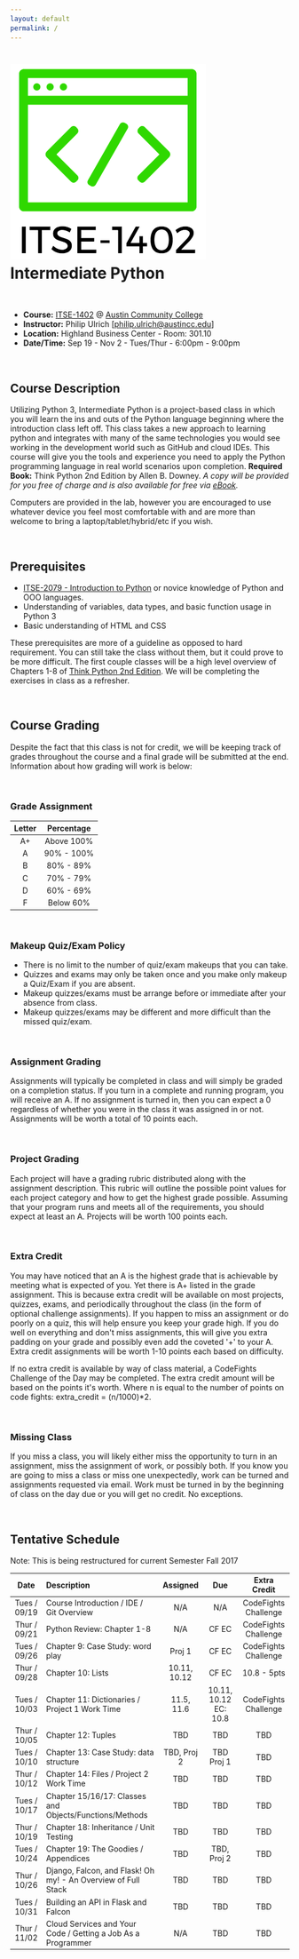 ```yaml
---
layout: default
permalink: /
---
```


# <img src="assets/logo.png" alt="class logo" class="logo"/> **Intermediate Python**

<br />

* **Course:** [ITSE-1402](http://continue.austincc.edu/schedule/courses?name=Intermediate%20Python) @ [Austin Community College](http://continue.austincc.edu/)
* **Instructor:** Philip Ulrich [[philip.ulrich@austincc.edu](mailto:philip.ulrich@austincc.edu)]
* **Location:** Highland Business Center - Room: 301.10
* **Date/Time:** Sep 19 - Nov 2 - Tues/Thur - 6:00pm - 9:00pm

<br />

## <i class="fa fa-pencil"></i> Course Description
Utilizing Python 3, Intermediate Python is a project-based class in which you will learn the ins and outs of the Python language beginning where the introduction class left off. This class takes a new approach to learning python and integrates with many of the same technologies you would see working in the development world such as GitHub and cloud IDEs. This course will give you the tools and experience you need to apply the Python programming language in real world scenarios upon completion.
**Required Book:** Think Python 2nd Edition by Allen B. Downey. 
*A copy will be provided for you free of charge and is also available for free via [eBook](http://greenteapress.com/thinkpython2/thinkpython2.pdf).*

Computers are provided in the lab, however you are encouraged to use whatever device you feel most comfortable with and are more than welcome to bring a laptop/tablet/hybrid/etc if you wish.

<br />

## <i class="fa fa-vcard"></i> Prerequisites

* [ITSE-2079 - Introduction to Python](http://continue.austincc.edu/schedule/courses?name=Introduction%20to%20Python) or novice knowledge of Python and OOO languages. 
* Understanding of variables, data types, and basic function usage in Python 3
* Basic understanding of HTML and CSS

These prerequisites are more of a guideline as opposed to hard requirement. You can still take the class without them, but it could prove to be more difficult. The first couple classes will be a high level overview of Chapters 1-8 of [Think Python 2nd Edition](http://greenteapress.com/thinkpython2/thinkpython2.pdf). We will be completing the exercises in class as a refresher.  

<br />

## <i class="fa fa-font"></i> Course Grading
Despite the fact that this class is not for credit, we will be keeping track of grades throughout the course and a final grade will be submitted at the end. Information about how grading will work is below:

<br />

### **Grade Assignment**

| Letter | Percentage |
| :----: | :--------: |
| A+     | Above 100% |
| A      | 90% - 100% |
| B      | 80% - 89%  |
| C      | 70% - 79%  |
| D      | 60% - 69%  |
| F      | Below 60%  |

<br />

### **Makeup Quiz/Exam Policy**
- There is no limit to the number of quiz/exam makeups that you can take.
- Quizzes and exams may only be taken once and you make only makeup a Quiz/Exam if you are absent.
- Makeup quizzes/exams must be arrange before or immediate after your absence from class.
- Makeup quizzes/exams may be different and more difficult than the missed quiz/exam.

<br />

### **Assignment Grading**
Assignments will typically be completed in class and will simply be graded on a completion status. If you turn in a complete and running program, you will receive an A. If no assignment is turned in, then you can expect a 0 regardless of whether you were in the class it was assigned in or not. Assignments will be worth a total of 10 points each.

<br />

### **Project Grading**
Each project will have a grading rubric distributed along with the assignment description. This rubric will outline the possible point values for each project category and how to get the highest grade possible. Assuming that your program runs and meets all of the requirements, you should expect at least an A. Projects will be worth 100 points each.

<br />

### **Extra Credit**
You may have noticed that an A is the highest grade that is achievable by meeting what is expected of you. Yet there is A+ listed in the grade assignment. This is because extra credit will be available on most projects, quizzes, exams, and periodically throughout the class (in the form of optional challenge assignments). If you happen to miss an assignment or do poorly on a quiz, this will help ensure you keep your grade high. If you do well on everything and don't miss assignments, this will give you extra padding on your grade and possibly even add the coveted '+' to your A. Extra credit assignments will be worth 1-10 points each based on difficulty.  

If no extra credit is available by way of class material, a CodeFights Challenge of the Day may be completed. The extra credit amount will be based on the points it's worth. Where n is equal to the number of points on code fights: extra_credit = (n/1000)*2. 

<br />

### **Missing Class**
If you miss a class, you will likely either miss the opportunity to turn in an assignment, miss the assignment of work, or possibly both. If you know you are going to miss a class or miss one unexpectedly, work can be turned and assignments requested via email. Work must be turned in by the beginning of class on the day due or you will get no credit. No exceptions. 

<br />

## <i class="fa fa-calendar"></i> Tentative Schedule

Note: This is being restructured for current Semester Fall 2017

|     Date     | Description                                                     | Assigned                           | Due                            | Extra Credit         |
| :----------: | :-------------------------------------------------------------- | :--------------------------------: | :----------------------------: | :------------------: |
| Tues / 09/19 | Course Introduction / IDE / Git Overview                        | N/A                                | N/A                            | CodeFights Challenge |  
| Thur / 09/21 | Python Review: Chapter 1-8                                      | N/A                                | CF EC                          | CodeFights Challenge |
| Tues / 09/26 | Chapter 9: Case Study: word play                                | Proj 1                             | CF EC                          | CodeFights Challenge |
| Thur / 09/28 | Chapter 10: Lists                                               | 10.11, 10.12                       | CF EC                          | 10.8 - 5pts          | 
| Tues / 10/03 | Chapter 11: Dictionaries / Project 1 Work Time                  | 11.5, 11.6                         | 10.11, 10.12 EC: 10.8          | CodeFights Challenge |
| Thur / 10/05 | Chapter 12: Tuples                                              | TBD                                | TBD                            | TBD                  |
| Tues / 10/10 | Chapter 13: Case Study: data structure                          | TBD, Proj 2                        | TBD  Proj 1                    | TBD                  | 
| Thur / 10/12 | Chapter 14: Files / Project 2 Work Time                         | TBD                                | TBD                            | TBD                  |
| Tues / 10/17 | Chapter 15/16/17: Classes and Objects/Functions/Methods         | TBD                                | TBD                            | TBD                  | 
| Thur / 10/19 | Chapter 18: Inheritance / Unit Testing                          | TBD                                | TBD                            | TBD                  |
| Tues / 10/24 | Chapter 19: The Goodies / Appendices                            | TBD                                | TBD, Proj 2                    | TBD                  |
| Thur / 10/26 | Django, Falcon, and Flask! Oh my! - An Overview of Full Stack   | TBD                                | TBD                            | TBD                  |
| Tues / 10/31 | Building an API in Flask and Falcon                             | TBD                                | TBD                            | TBD                  |
| Thur / 11/02 | Cloud Services and Your Code /  Getting a Job As a Programmer   | N/A                                | TBD                            | TBD                  |

<br /><br /><br /><br /><br />
